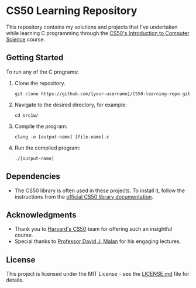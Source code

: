 # CS50 Learning Repository

This repository contains my solutions and projects that I've undertaken while learning C programming through the [CS50's Introduction to Computer Science](https://cs50.harvard.edu/x/2021/) course.

## Getting Started

To run any of the C programs:

1. Clone the repository.
    ```
    git clone https://github.com/[your-username]/CS50-learning-repo.git
    ```

2. Navigate to the desired directory, for example:
    ```
    cd src1w/
    ```

3. Compile the program:
    ```
    clang -o [output-name] [file-name].c
    ```

4. Run the compiled program:
    ```
    ./[output-name]
    ```

## Dependencies

- The CS50 library is often used in these projects. To install it, follow the instructions from the [official CS50 library documentation](https://cs50.readthedocs.io/library/c/).

## Acknowledgments

- Thank you to [Harvard's CS50](https://cs50.harvard.edu/x/2021/) team for offering such an insightful course.
- Special thanks to [Professor David J. Malan](https://cs.harvard.edu/malan/) for his engaging lectures.

## License

This project is licensed under the MIT License - see the [LICENSE.md](LICENSE.md) file for details.